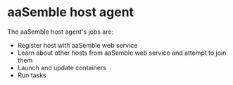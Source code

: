 # aaSemble host agent

The aaSemble host agent's jobs are:

 * Register host with aaSemble web service
 * Learn about other hosts from aaSemble web service and attempt to join them
 * Launch and update containers
 * Run tasks
